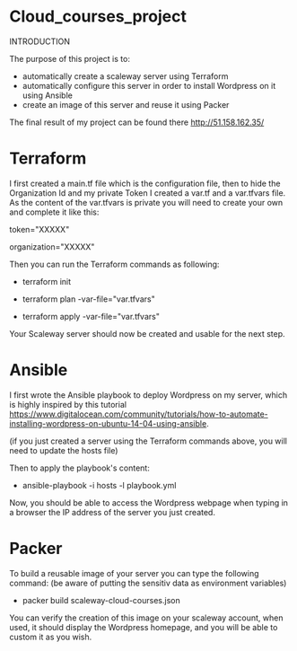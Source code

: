 # Cloud_courses_project

INTRODUCTION

The purpose of this project is to:
  - automatically create a scaleway server using Terraform
  - automatically configure this server in order to install Wordpress on it using Ansible
  - create an image of this server and reuse it using Packer

The final result of my project can be found there http://51.158.162.35/

# Terraform

I first created a main.tf file which is the configuration file, then to hide the Organization Id and my private Token I created a var.tf and a var.tfvars file. As the content of the var.tfvars is private you will need to create your own and complete it like this:

token="XXXXX"

organization="XXXXX"

Then you can run the Terraform commands as following:

  - terraform init 
  
  - terraform plan -var-file="var.tfvars" 
  
  - terraform apply -var-file="var.tfvars"
  
Your Scaleway server should now be created and usable for the next step.
  
# Ansible
  
I first wrote the Ansible playbook to deploy Wordpress on my server, which is highly inspired by this tutorial https://www.digitalocean.com/community/tutorials/how-to-automate-installing-wordpress-on-ubuntu-14-04-using-ansible.

(if you just created a server using the Terraform commands above, you will need to update the hosts file)

Then to apply the playbook's content:

  - ansible-playbook -i hosts -l playbook.yml

Now, you should be able to access the Wordpress webpage when typing in a browser the IP address of the server you just created.

# Packer

To build a reusable image of your server you can type the following command: (be aware of putting the sensitiv data as environment variables)
 
  - packer build  scaleway-cloud-courses.json

You can verify the creation of this image on your scaleway account, when used, it should display the Wordpress homepage, and you will be able to custom it as you wish.
